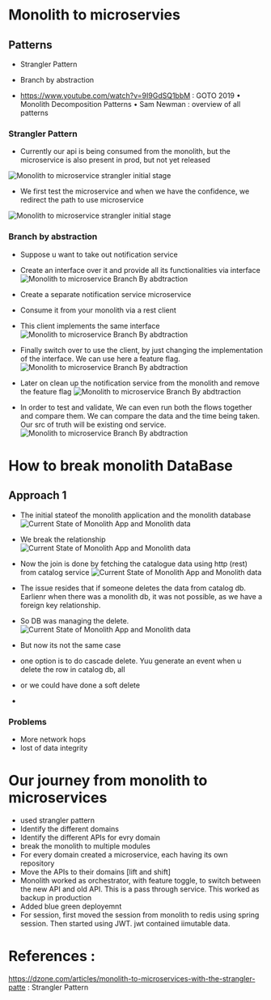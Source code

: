 # Monolith to microservies

##  Patterns
- Strangler Pattern
- Branch by abstraction

- https://www.youtube.com/watch?v=9I9GdSQ1bbM : GOTO 2019 • Monolith Decomposition Patterns • Sam Newman : overview of all patterns

### Strangler Pattern

- Currently our api is being consumed from the monolith, but the microservice is also present in prod, but not yet released

![Monolith to microservice strangler initial stage](https://github.com/himkak/notes/blob/master/microservices/MonolithToMicroservice_Strangler.JPG)


- We first test the microservice and when we have the confidence, we redirect the path to use microservice

![Monolith to microservice strangler initial stage](https://github.com/himkak/notes/blob/master/microservices/MonolithToMicroservice_Strangler2.JPG)

### Branch by abstraction

- Suppose u want to take out notification service
- Create an interface over it and provide all its functionalities via interface
![Monolith to microservice Branch By abdtraction](https://github.com/himkak/notes/blob/master/microservices/MonolithToMicroservice_BranchByAbstraction.JPG)

- Create a separate notification service microservice
- Consume it from your monolith via a rest client
- This client implements the same interface
![Monolith to microservice Branch By abdtraction](https://github.com/himkak/notes/blob/master/microservices/MonolithToMicroservice_BranchByAbstraction2.JPG)

- Finally switch over to use the client, by just changing the implementation of the interface. We can use here a feature flag.
![Monolith to microservice Branch By abdtraction](https://github.com/himkak/notes/blob/master/microservices/MonolithToMicroservice_BranchByAbstraction3.JPG)

- Later on clean up the notification service from the monolith and remove the feature flag
![Monolith to microservice Branch By abdtraction](https://github.com/himkak/notes/blob/master/microservices/MonolithToMicroservice_BranchByAbstraction4.JPG)

- In order to test and validate, We can even run both the flows together and compare them. We can compare the data and the time being taken. Our src of truth will be existing ond service.
![Monolith to microservice Branch By abdtraction](https://github.com/himkak/notes/blob/master/microservices/MonolithToMicroservice_BranchByAbstraction5.JPG)

# How to break monolith DataBase

## Approach 1

- The initial stateof the monolith application and the monolith database
![Current State of Monolith App and Monolith data](https://github.com/himkak/notes/blob/master/microservices/MonoToMicro_DbBreak_Approach1_1.JPG)

- We break the relationship
![Current State of Monolith App and Monolith data](https://github.com/himkak/notes/blob/master/microservices/MonoToMicro_DbBreak_Approach1_2.JPG)

- Now the join is done by fetching the catalogue data using http (rest) from catalog service
![Current State of Monolith App and Monolith data](https://github.com/himkak/notes/blob/master/microservices/MonoToMicro_DbBreak_Approach1_3.JPG)

- The issue resides that if someone deletes the data from catalog db. Earlienr when there was a monolith db, it was not possible, as we have a foreign key relationship.
- So DB was managing the delete.
![Current State of Monolith App and Monolith data](https://github.com/himkak/notes/blob/master/microservices/MonoToMicro_DbBreak_Approach1_4.JPG)
- But now its not the same case
- one option is to do cascade delete. Yuu generate an event when u delete the row in catalog db, all
- or we could have done a soft delete
- 

### Problems
- More network hops
- lost of data integrity


# Our journey from monolith to microservices
- used strangler pattern
- Identify the different domains
- Identify the different APIs for evry domain
- break the monolith to multiple modules
- For every domain created a microservice, each having its own repository
- Move the APIs to their domains [lift and shift]
- Monolith worked as orchestrator, with feature toggle, to switch between the new API and old API. This is a pass through service. This worked as backup in production
- Added blue green deployemnt 
- For session, first moved the session from monolith to redis using spring session. Then started using JWT. jwt contained iimutable data.


# References :



https://dzone.com/articles/monolith-to-microservices-with-the-strangler-patte : Strangler Pattern
